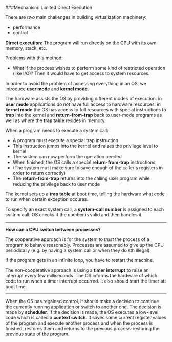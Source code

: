 ###Mechanism: Limited Direct Execution

There are _two_ main challenges in building virtualization machinery:
- performance
- control

**Direct execution:** The program will run directly on the CPU with its own memory, stack, etc.

Problems with this method:
- What if the process wishes to perform some kind of restricted operation (like I/O)? Then it would have to get access 
to system resources. 

In order to avoid the problem of accessing everything in an OS, we introduce **user mode** and **kernel mode**.

The hardware assists the OS by providing different modes of execution.
in **user mode** applications do not have full access to hardware resources.
in **kernel mode** the OS has access to full resources with special instructions to **trap**
into the kernel and **return-from-trap** back to user-mode programs as well as where the **trap table** resides in memory.

When a program needs to execute a system call:
- A program must execute a special trap instruction
- This instruction jumps into the kernel and raises the privilege level to kernel
- The system can now perform the operation needed
- When finished, the OS calls a special **return-from-trap** instructions
- (The system must make sure to save enough of the caller's registers in order to return correctly)
- The **return-from-trap** returns into the calling user program while reducing the privilege back to user mode

The kernel sets up a **trap table** at boot time, telling the hardware what code to run when certain exception occures.

To specify an exact system call, a **system-call number** is assigned to each system call.
OS checks if the number is valid and then handles it.

---
**How can a CPU switch between processes?**

The cooperative approach is for the system to _trust_ the process of a program to behave reasonably.
Processes are assumed to give up the CPU periodically (e.g. by having a system call or when they do sth illegal)

If the program gets in an infinite loop, you have to restart the machine.

The non-cooperative approach is using a **timer interrupt** to raise an interrupt every few milliseconds.
The OS informs the hardware of which code to run when a timer interrupt occurred. it also should start the timer att boot time.

---
When the OS has regained control, it should make a decision to continue the currently running application or switch to another one.
The decision is made by **scheduler**.
If the decision is made, the OS executes a low-level code which is called a **context switch**.
It saves some current register values of the program and execute another process and when the process is finished, restores them
and returns to the previous process-restoring the previous state of the program.